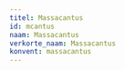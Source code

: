 ```yaml
---
titel: Massacantus
id: mcantus
naam: Massacantus
verkorte_naam: Massacantus
konvent: massacantus
---
```

